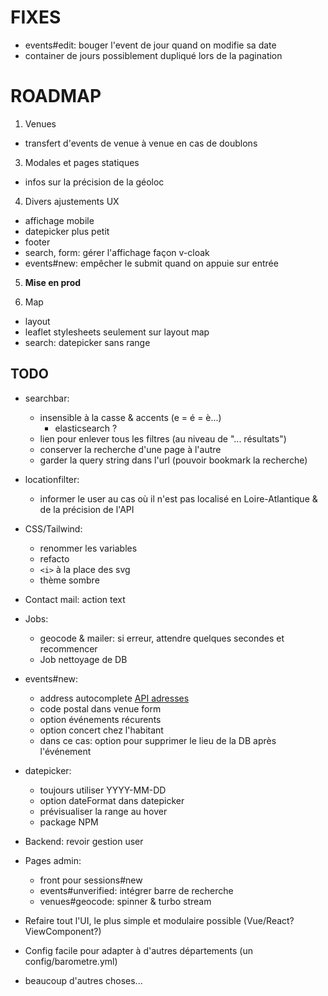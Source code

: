 # FIXES

- events#edit: bouger l'event de jour quand on modifie sa date
- container de jours possiblement dupliqué lors de la pagination

# ROADMAP

1. Venues
  - transfert d'events de venue à venue en cas de doublons

3. Modales et pages statiques
  - infos sur la précision de la géoloc

4. Divers ajustements UX
  - affichage mobile
  - datepicker plus petit
  - footer
  - search, form: gérer l'affichage façon v-cloak
  - events#new: empêcher le submit quand on appuie sur entrée

5. **Mise en prod**

5. Map
  - layout
  - leaflet stylesheets seulement sur layout map
  - search: datepicker sans range

## TODO

- searchbar:
  - insensible à la casse & accents (e = é = è...)
    - elasticsearch ?
  - lien pour enlever tous les filtres (au niveau de "... résultats")
  - conserver la recherche d'une page à l'autre
  - garder la query string dans l'url (pouvoir bookmark la recherche)

- locationfilter:
  - informer le user au cas où il n'est pas localisé en Loire-Atlantique & de la précision de l'API

- CSS/Tailwind:
  - renommer les variables
  - refacto
  - `<i>` à la place des svg
  - thème sombre

- Contact mail: action text

- Jobs:
  - geocode & mailer: si erreur, attendre quelques secondes et recommencer
  - Job nettoyage de DB

- events#new:
  - address autocomplete [API adresses](https://adresse.data.gouv.fr/outils/api-doc/adresse)
  - code postal dans venue form
  - option événements récurents
  - option concert chez l'habitant
  - dans ce cas: option pour supprimer le lieu de la DB après l'événement

- datepicker:
  - toujours utiliser YYYY-MM-DD
  - option dateFormat dans datepicker
  - prévisualiser la range au hover
  - package NPM

- Backend: revoir gestion user

- Pages admin:
  - front pour sessions#new
  - events#unverified: intégrer barre de recherche
  - venues#geocode: spinner & turbo stream

- Refaire tout l'UI, le plus simple et modulaire possible (Vue/React? ViewComponent?)
- Config facile pour adapter à d'autres départements (un config/barometre.yml)

- beaucoup d'autres choses...
